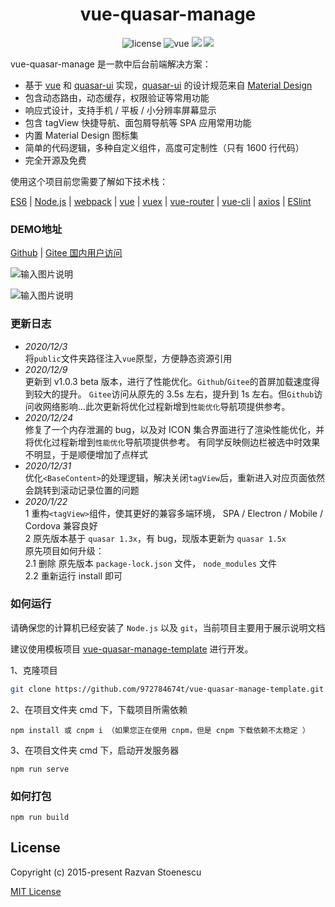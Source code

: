 <div align="center">
  <h1>vue-quasar-manage</h1>
</div>
<p align="center">
    <img src="https://img.shields.io/github/license/mashape/apistatus.svg" alt="license">
    <img src="https://img.shields.io/badge/vue-2.6.12-brightgreen.svg" alt="vue">
  <img src="https://img.shields.io/npm/v/quasar.svg?label=quasar">  <img src="https://img.shields.io/npm/v/%40quasar/extras.svg?label=@quasar/extras"> 
</p>

vue-quasar-manage 是一款中后台前端解决方案：
- 基于 [vue](https://cn.vuejs.org/) 和 [quasar-ui](http://www.quasarchs.com/) 实现，[quasar-ui](http://www.quasarchs.com/) 的设计规范来自 [Material Design](https://material.io/)
- 包含动态路由，动态缓存，权限验证等常用功能
- 响应式设计，支持手机 / 平板 / 小分辨率屏幕显示
- 包含 tagView 快捷导航、面包屑导航等 SPA 应用常用功能
- 内置 Material Design 图标集
- 简单的代码逻辑，多种自定义组件，高度可定制性（只有 1600 行代码）
- 完全开源及免费

使用这个项目前您需要了解如下技术栈：

[ES6](https://es6.ruanyifeng.com/) | [Node.js](https://nodejs.org/en/) | [webpack](https://www.webpackjs.com/) | [vue](https://cn.vuejs.org/) | [vuex](https://vuex.vuejs.org/zh/) | [vue-router](https://router.vuejs.org/zh/) | [vue-cli](https://cli.vuejs.org/zh/) | [axios](http://www.axios-js.com/) | [ESlint](https://eslint.bootcss.com/)
### DEMO地址

[Github](https://972784674t.github.io/vue-quasar-manage/) | [Gitee 国内用户访问](http://incimo.gitee.io/vue-quasar-manage)

![输入图片说明](https://images.gitee.com/uploads/images/2020/1121/001642_63a6fa66_5663937.png "home.png")

![输入图片说明](https://images.gitee.com/uploads/images/2020/1120/235645_43a6f8ea_5663937.png "屏幕截图.png")

### 更新日志
- *2020/12/3*    
将```public```文件夹路径注入```vue```原型，方便静态资源引用
- *2020/12/9*    
更新到 v1.0.3 beta 版本，进行了性能优化。```Github```/```Gitee```的首屏加载速度得到较大的提升。 ```Gitee```访问从原先的 3.5s 左右，提升到 1s 左右。但```Github```访问收网络影响...此次更新将优化过程新增到```性能优化```导航项提供参考。
- *2020/12/24*    
修复了一个内存泄漏的 bug，以及对 ICON 集合界面进行了渲染性能优化，并将优化过程新增到```性能优化```导航项提供参考。
有同学反映侧边栏被选中时效果不明显，于是顺便增加了点样式
- *2020/12/31*  
优化```<BaseContent>```的处理逻辑，解决关闭```tagView```后，重新进入对应页面依然会跳转到滚动记录位置的问题
- *2020/1/22*  
1 重构```<tagView>```组件，使其更好的兼容多端环境， SPA / Electron / Mobile / Cordova 兼容良好  
2 原先版本基于 ```quasar 1.3x```，有 bug，现版本更新为 ```quasar 1.5x```    
原先项目如何升级：  
2.1 删除 原先版本 ```package-lock.json``` 文件， ```node_modules``` 文件  
2.2 重新运行 install 即可

### 如何运行
请确保您的计算机已经安装了 ```Node.js``` 以及 ```git```，当前项目主要用于展示说明文档

建议使用模板项目 [vue-quasar-manage-template](https://github.com/972784674t/vue-quasar-manage-template)  进行开发。


1、克隆项目
```sh
git clone https://github.com/972784674t/vue-quasar-manage-template.git
```
2、在项目文件夹 cmd 下，下载项目所需依赖
```npm
npm install 或 cnpm i （如果您正在使用 cnpm，但是 cnpm 下载依赖不太稳定 ）
```
3、在项目文件夹 cmd 下，启动开发服务器
```npm
npm run serve
```
### 如何打包
```npm
npm run build
```

## License

Copyright (c) 2015-present Razvan Stoenescu

[MIT License](http://en.wikipedia.org/wiki/MIT_License)
